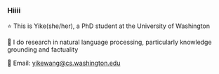 ### Hiiii

⭐️ This is Yike(she/her), a PhD student at the University of Washington

🌱 I do research in natural language processing, particularly knowledge grounding and factuality

🌸 Email: yikewang@cs.washington.edu
